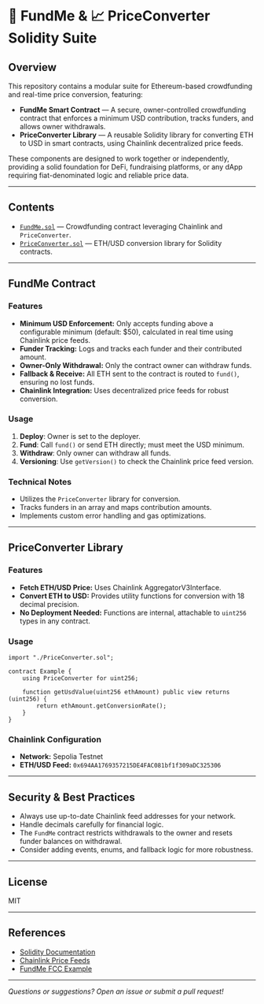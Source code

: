 # 🏦 FundMe & 📈 PriceConverter Solidity Suite

## Overview

This repository contains a modular suite for Ethereum-based crowdfunding and real-time price conversion, featuring:

- **FundMe Smart Contract** — A secure, owner-controlled crowdfunding contract that enforces a minimum USD contribution, tracks funders, and allows owner withdrawals.
- **PriceConverter Library** — A reusable Solidity library for converting ETH to USD in smart contracts, using Chainlink decentralized price feeds.

These components are designed to work together or independently, providing a solid foundation for DeFi, fundraising platforms, or any dApp requiring fiat-denominated logic and reliable price data.

---

## Contents

- [`FundMe.sol`](contracts/FundMe.sol) — Crowdfunding contract leveraging Chainlink and `PriceConverter`.
- [`PriceConverter.sol`](contracts/PriceConverter.sol) — ETH/USD conversion library for Solidity contracts.

---

## FundMe Contract

### Features

- **Minimum USD Enforcement:** Only accepts funding above a configurable minimum (default: $50), calculated in real time using Chainlink price feeds.
- **Funder Tracking:** Logs and tracks each funder and their contributed amount.
- **Owner-Only Withdrawal:** Only the contract owner can withdraw funds.
- **Fallback & Receive:** All ETH sent to the contract is routed to `fund()`, ensuring no lost funds.
- **Chainlink Integration:** Uses decentralized price feeds for robust conversion.

### Usage

1. **Deploy**: Owner is set to the deployer.
2. **Fund**: Call `fund()` or send ETH directly; must meet the USD minimum.
3. **Withdraw**: Only owner can withdraw all funds.
4. **Versioning**: Use `getVersion()` to check the Chainlink price feed version.

### Technical Notes

- Utilizes the `PriceConverter` library for conversion.
- Tracks funders in an array and maps contribution amounts.
- Implements custom error handling and gas optimizations.

---

## PriceConverter Library

### Features

- **Fetch ETH/USD Price:** Uses Chainlink AggregatorV3Interface.
- **Convert ETH to USD:** Provides utility functions for conversion with 18 decimal precision.
- **No Deployment Needed:** Functions are internal, attachable to `uint256` types in any contract.

### Usage

```solidity
import "./PriceConverter.sol";

contract Example {
    using PriceConverter for uint256;

    function getUsdValue(uint256 ethAmount) public view returns (uint256) {
        return ethAmount.getConversionRate();
    }
}
```

### Chainlink Configuration

- **Network:** Sepolia Testnet
- **ETH/USD Feed:** `0x694AA1769357215DE4FAC081bf1f309aDC325306`

---

## Security & Best Practices

- Always use up-to-date Chainlink feed addresses for your network.
- Handle decimals carefully for financial logic.
- The `FundMe` contract restricts withdrawals to the owner and resets funder balances on withdrawal.
- Consider adding events, enums, and fallback logic for more robustness.

---

## License

MIT

---

## References

- [Solidity Documentation](https://docs.soliditylang.org/)
- [Chainlink Price Feeds](https://docs.chain.link/data-feeds/price-feeds)
- [FundMe FCC Example](https://github.com/PatrickAlphaC/fund-me-fcc)

---

*Questions or suggestions? Open an issue or submit a pull request!*